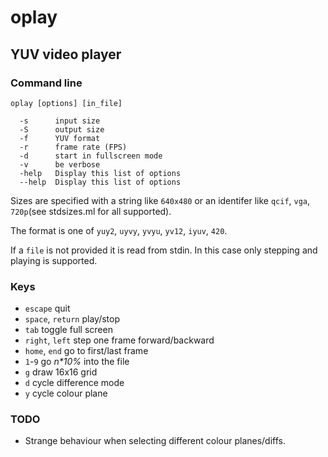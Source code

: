 # oplay

## YUV video player 

### Command line

```
oplay [options] [in_file]

  -s      input size
  -S      output size
  -f      YUV format
  -r      frame rate (FPS)
  -d      start in fullscreen mode
  -v      be verbose
  -help   Display this list of options
  --help  Display this list of options
```

Sizes are specified with a string like `640x480` or an identifer 
like `qcif`, `vga`, `720p`(see stdsizes.ml for all supported).

The format is one of `yuy2`, `uyvy`, `yvyu`, `yv12`, `iyuv`, `420`.

If a `file` is not provided it is read from stdin.  In this case
only stepping and playing is supported.

### Keys

* `escape` quit
* `space`, `return` play/stop
* `tab` toggle full screen
* `right`, `left` step one frame forward/backward
* `home`, `end` go to first/last frame
* `1`-`9` go _n\*10%_ into the file
* `g` draw 16x16 grid
* `d` cycle difference mode
* `y` cycle colour plane

### TODO

* Strange behaviour when selecting different colour planes/diffs.


